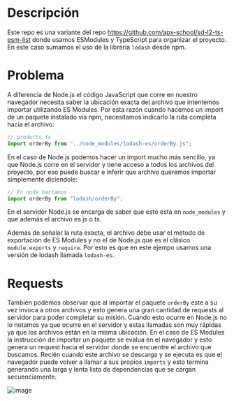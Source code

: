 # Descripción

Este repo es una variante del repo https://github.com/apx-school/sd-l2-ts-esm-list donde usamos ESModules y TypeScript para organizar el proyecto. En este caso sumamos el uso de la librería `lodash` desde npm.

# Problema

A diferencia de Node.js el código JavaScript que corre en nuestro navegador necesita saber la ubicación exacta del archivo que intentemos importar utilizando ES Modules. Por esta razón cuando hacemos un import de un paquete instalado vía npm, necesitamos indicarlo la ruta completa hacia el archivo:

```ts
// products.ts
import orderBy from "../node_modules/lodash-es/orderBy.js";
```

En el caso de Node.js podemos hacer un import mucho más sencillo, ya que Node.js corre en el servidor y tiene acceso a todos los archivos del proyecto, por eso puede buscar e inferir que archivo queremos importar simplemente diciendole:

```ts
// En node haríamos
import orderBy from "lodash/orderBy";
```

En el servidor Node.js se encarga de saber que esto está en `node_modules` y que además el archivo es js o ts.

Además de señalar la ruta exacta, el archivo debe usar el método de exportación de ES Modules y no el de Node.js que es el clásico `module.exports` y `require`. Por esto es que en este ejempo usamos una versión de lodash llamada `lodash-es`.

# Requests

También podemos observar que al importar el paquete `orderBy` este a su vez invoca a otros archivos y esto genera una gran cantidad de requests al servidor para poder completar su misión. Cuando esto ocurre en Node.js no lo notamos ya que ocurre en el servidor y estas llamadas son muy rápidas ya que los archivos están en la misma ubicación. En el caso de ES Modules la instrucción de importar un paquete se evalua en el navegador y esto genera un request hacia el servidor donde se encuentre el archivo que buscamos. Recién cuando este archivo se descarga y se ejecuta es que el navegador puede volver a llamar a sus propios `imports` y esto termina generando una larga y lenta lista de dependencias que se cargan secuenciamente.

![image](https://github.com/apx-school/ts-es-modules-and-npm/assets/1208547/8f301630-51ab-48c1-b2af-266796cfc7ac)

